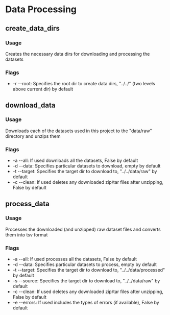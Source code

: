 # Data Processing

## create_data_dirs

### Usage
Creates the necessary data dirs for downloading and processing the datasets

### Flags
- -r --root: Specifies the root dir to create data dirs, "../../" (two levels above current dir) by default

## download_data

### Usage
Downloads each of the datasets used in this project to the "data/raw" directory and unzips them

### Flags
- -a --all: If used downloads all the datasets, False by default
- -d --data: Specifies particular datasets to download, empty by default
- -t --target: Specifies the target dir to download to, "../../data/raw" by default
- -c --clean: If used deletes any downloaded zip/tar files after unzipping, False by default

## process_data

### Usage
Processes the downloaded (and unzipped) raw dataset files and converts them into tsv format

### Flags
- -a --all: If used processes all the datasets, False by default
- -d --data: Specifies particular datasets to process, empty by default
- -t --target: Specifies the target dir to download to, "../../data/processed" by default
- -s --source: Specifies the target dir to download to, "../../data/raw" by default
- -c --clean: If used deletes any downloaded zip/tar files after unzipping, False by default
- -e --errors: If used includes the types of errors (if available), False by default